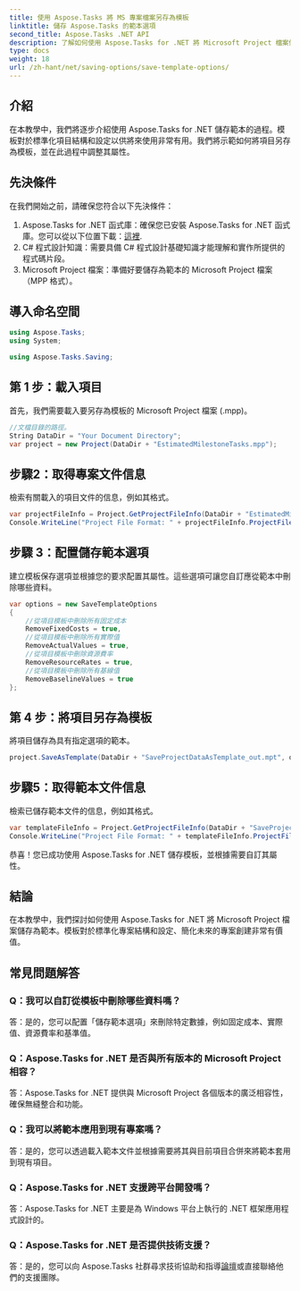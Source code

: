 ```yaml
---
title: 使用 Aspose.Tasks 將 MS 專案檔案另存為模板
linktitle: 儲存 Aspose.Tasks 的範本選項
second_title: Aspose.Tasks .NET API
description: 了解如何使用 Aspose.Tasks for .NET 將 Microsoft Project 檔案儲存為範本。自訂範本設定以簡化專案管理。
type: docs
weight: 18
url: /zh-hant/net/saving-options/save-template-options/
---
```

## 介紹
在本教學中，我們將逐步介紹使用 Aspose.Tasks for .NET 儲存範本的過程。模板對於標準化項目結構和設定以供將來使用非常有用。我們將示範如何將項目另存為模板，並在此過程中調整其屬性。
## 先決條件
在我們開始之前，請確保您符合以下先決條件：
1.  Aspose.Tasks for .NET 函式庫：確保您已安裝 Aspose.Tasks for .NET 函式庫。您可以從以下位置下載：[這裡](https://releases.aspose.com/tasks/net/).
2. C# 程式設計知識：需要具備 C# 程式設計基礎知識才能理解和實作所提供的程式碼片段。
3. Microsoft Project 檔案：準備好要儲存為範本的 Microsoft Project 檔案（MPP 格式）。

## 導入命名空間
```csharp
using Aspose.Tasks;
using System;

using Aspose.Tasks.Saving;
```
## 第 1 步：載入項目
首先，我們需要載入要另存為模板的 Microsoft Project 檔案 (.mpp)。
```csharp
//文檔目錄的路徑。
String DataDir = "Your Document Directory";
var project = new Project(DataDir + "EstimatedMilestoneTasks.mpp");
```
## 步驟2：取得專案文件信息
檢索有關載入的項目文件的信息，例如其格式。
```csharp
var projectFileInfo = Project.GetProjectFileInfo(DataDir + "EstimatedMilestoneTasks.mpp");
Console.WriteLine("Project File Format: " + projectFileInfo.ProjectFileFormat);
```
## 步驟 3：配置儲存範本選項
建立模板保存選項並根據您的要求配置其屬性。這些選項可讓您自訂應從範本中刪除哪些資料。
```csharp
var options = new SaveTemplateOptions
{
	//從項目模板中刪除所有固定成本
	RemoveFixedCosts = true,
	//從項目模板中刪除所有實際值
	RemoveActualValues = true,
	//從項目模板中刪除資源費率
	RemoveResourceRates = true,
	//從項目模板中刪除所有基線值
	RemoveBaselineValues = true
};
```
## 第 4 步：將項目另存為模板
將項目儲存為具有指定選項的範本。
```csharp
project.SaveAsTemplate(DataDir + "SaveProjectDataAsTemplate_out.mpt", options);
```
## 步驟5：取得範本文件信息
檢索已儲存範本文件的信息，例如其格式。
```csharp
var templateFileInfo = Project.GetProjectFileInfo(DataDir + "SaveProjectDataAsTemplate_out.mpt");
Console.WriteLine("Project File Format: " + templateFileInfo.ProjectFileFormat);
```
恭喜！您已成功使用 Aspose.Tasks for .NET 儲存模板，並根據需要自訂其屬性。

## 結論
在本教學中，我們探討如何使用 Aspose.Tasks for .NET 將 Microsoft Project 檔案儲存為範本。模板對於標準化專案結構和設定、簡化未來的專案創建非常有價值。
## 常見問題解答
### Q：我可以自訂從模板中刪除哪些資料嗎？
答：是的，您可以配置「儲存範本選項」來刪除特定數據，例如固定成本、實際值、資源費率和基準值。
### Q：Aspose.Tasks for .NET 是否與所有版本的 Microsoft Project 相容？
答：Aspose.Tasks for .NET 提供與 Microsoft Project 各個版本的廣泛相容性，確保無縫整合和功能。
### Q：我可以將範本應用到現有專案嗎？
答：是的，您可以透過載入範本文件並根據需要將其與目前項目合併來將範本套用到現有項目。
### Q：Aspose.Tasks for .NET 支援跨平台開發嗎？
答：Aspose.Tasks for .NET 主要是為 Windows 平台上執行的 .NET 框架應用程式設計的。
### Q：Aspose.Tasks for .NET 是否提供技術支援？
答：是的，您可以向 Aspose.Tasks 社群尋求技術協助和指導[論壇](https://forum.aspose.com/c/tasks/15)或直接聯絡他們的支援團隊。